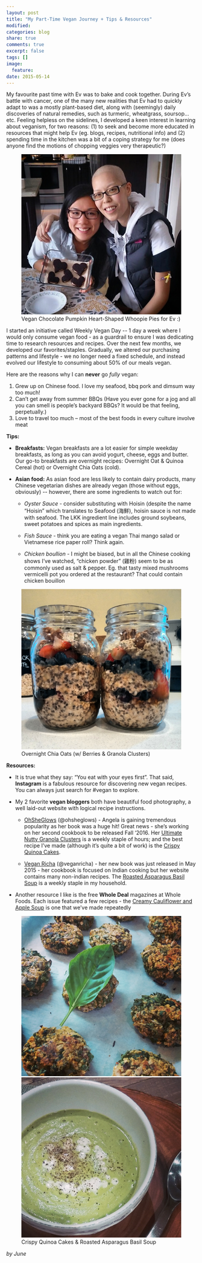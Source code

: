 ```yaml
---
layout: post
title: "My Part-Time Vegan Journey + Tips & Resources"
modified:
categories: blog
share: true
comments: true
excerpt: false
tags: []
image:
  feature:
date: 2015-05-14
---
```


My favourite past time with Ev was to bake and cook together.  During Ev’s battle with cancer, one of the many new realities that Ev had to quickly adapt to was a mostly plant-based diet, along with (seemingly) daily discoveries of natural remedies, such as turmeric, wheatgrass, soursop…etc.  Feeling helpless on the sidelines, I developed a keen interest in learning about veganism, for two reasons: (1) to seek and become more educated in resources that might help Ev (eg. blogs, recipes, nutritional info) and (2) spending time in the kitchen was a bit of a coping strategy for me (does anyone find the motions of chopping veggies very therapeutic?)

<figure>
	<img src="/images/2015-05-14-my-part-time-vegan-journey-tips-resources-0.jpg" alt="image">
	<figcaption>Vegan Chocolate Pumpkin Heart-Shaped Whoopie Pies for Ev :)</figcaption>
</figure>

I started an initiative called Weekly Vegan Day -- 1 day a week where I would only consume vegan food - as a guardrail to ensure I was dedicating time to research resources and recipes.  Over the next few months, we developed our favorites/staples.  Gradually, we altered our purchasing patterns and lifestyle - we no longer need a fixed schedule, and instead evolved our lifestyle to consuming about 50% of our meals vegan.

Here are the reasons why I can **never** go *fully* vegan:

1. Grew up on Chinese food.  I love my seafood, bbq pork and dimsum way too much!
2. Can’t get away from summer BBQs (Have you ever gone for a jog and all you can smell is people’s backyard BBQs? It would be that feeling, perpetually.)
3. Love to travel too much – most of the best foods in every culture involve meat

**Tips:**

+ **Breakfasts:** Vegan breakfasts are a lot easier for simple weekday breakfasts, as long as you can avoid yogurt, cheese, eggs and butter.  Our go-to breakfasts are overnight recipes: Overnight Oat & Quinoa Cereal (hot) or Overnight Chia Oats (cold).

+ **Asian food:** As asian food are less likely to contain dairy products, many Chinese vegetarian dishes are already vegan (those without eggs, obviously) -- however, there are some ingredients to watch out for:

  + *Oyster Sauce* - consider substituting with Hoisin (despite the name “Hoisin” which translates to Seafood (海鮮), hoisin sauce is not made with seafood.  The LKK ingredient line includes ground soybeans, sweet potatoes and spices as main ingredients.

  + *Fish Sauce* - think you are eating a vegan Thai mango salad or Vietnamese rice paper roll?  Think again.

  + *Chicken boullion* - I might be biased, but in all the Chinese cooking shows I’ve watched, “chicken powder” (雞粉) seem to be as commonly used as salt & pepper.  Eg. that tasty mixed mushrooms vermicelli pot you ordered at the restaurant? That could contain chicken bouillon

<figure>
	<img src="/images/2015-05-14-my-part-time-vegan-journey-tips-resources-1.jpg" alt="image">
	<figcaption>Overnight Chia Oats (w/ Berries & Granola Clusters)</figcaption>
</figure>

**Resources:**

+ It is true what they say: “You eat with your eyes first”.  That said, **Instagram** is a fabulous resource for discovering new vegan recipes.  You can always just search for #vegan to explore.

+ My 2 favorite **vegan bloggers** both have beautiful food photography, a well laid-out website with logical recipe instructions.

  + [OhSheGlows][OhSheGlows] (@ohsheglows) - Angela is gaining tremendous popularity as her book was a huge hit!  Great news - she’s working on her second cookbook to be released Fall ‘2016.  Her [Ultimate Nutty Granola Clusters][Ultimate Nutty Granola Clusters] is a weekly staple of hours; and the best recipe I’ve made (although it’s quite a bit of work) is the [Crispy Quinoa Cakes][Crispy Quinoa Cakes].

  + [Vegan Richa][Vegan Richa] (@veganricha) - her new book was just released in May 2015 - her cookbook is focused on Indian cooking but her website contains many non-indian recipes.  The [Roasted Asparagus Basil Soup][Roasted Asparagus Basil Soup] is a weekly staple in my household.

+ Another resource I like is the free **Whole Deal** magazines at Whole Foods.  Each issue featured a few recipes - the [Creamy Cauliflower and Apple Soup][Creamy Cauliflower and Apple Soup] is one that we’ve made repeatedly

<figure class="half">
	<img src="/images/2015-05-14-my-part-time-vegan-journey-tips-resources-2.jpg" alt="image">
	<img src="/images/2015-05-14-my-part-time-vegan-journey-tips-resources-3.jpg" alt="image">
	<figcaption>Crispy Quinoa Cakes & Roasted Asparagus Basil Soup</figcaption>
</figure>

[OhSheGlows]: http://ohsheglows.com
[Ultimate Nutty Granola Clusters]: http://www.styleathome.com/food-and-entertaining/recipes/recipe-ultimate-nutty-granola-clusters/a/55859
[Crispy Quinoa Cakes]: http://ohsheglows.com/2014/08/13/crispy-quinoa-cakes-vegan-gluten-free-nut-free/
[Vegan Richa]: http://www.veganricha.com
[Roasted Asparagus Basil Soup]: http://www.veganricha.com/2014/06/roasted-asparagus-basil-soup-vegan.html
[Creamy Cauliflower and Apple Soup]: http://www.wholefoodsmarket.com/recipe/creamy-cauliflower-and-apple-soup-shooters

*by June*